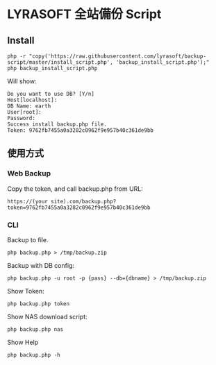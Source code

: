 # LYRASOFT 全站備份 Script

## Install

```
php -r "copy('https://raw.githubusercontent.com/lyrasoft/backup-script/master/install_script.php', 'backup_install_script.php');"
php backup_install_script.php
```

Will show:

```
Do you want to use DB? [Y/n]
Host[localhost]: 
DB Name: earth
User[root]: 
Password: 
Success install backup.php file.
Token: 9762fb7455a0a3282c0962f9e957b40c361de9bb
```

## 使用方式

### Web Backup

Copy the token, and call backup.php from URL:

```
https://(your site).com/backup.php?token=9762fb7455a0a3282c0962f9e957b40c361de9bb
```

### CLI

Backup to file.

```
php backup.php > /tmp/backup.zip
```

Backup with DB config:

```
php backup.php -u root -p {pass} --db={dbname} > /tmp/backup.zip
```

Show Token:

```
php backup.php token
```

Show NAS download script:

```
php backup.php nas
```

Show Help

```
php backup.php -h
```
